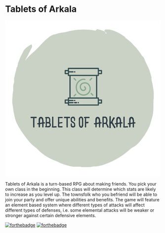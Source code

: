 # Tablets of Arkala
![logo](https://github.com/brooksryba/alpha/blob/dev/Assets/Resources/Sprites/Logo/tablets.png?raw=true)

Tablets of Arkala is a turn-based RPG about making friends. You pick your own class in the beginning. This class will determine which stats are likely to increase as you level up. The townsfolk who you befriend will be able to join your party and offer unique abilities and benefits. The game will feature an element based system where different types of attacks will affect different types of defenses, i.e. some elemental attacks will be weaker or stronger against certain defensive elements.

[![forthebadge](https://forthebadge.com/images/badges/made-with-c-sharp.svg)](https://forthebadge.com)
[![forthebadge](https://forthebadge.com/images/badges/powered-by-coders-sweat.svg)](https://forthebadge.com)

